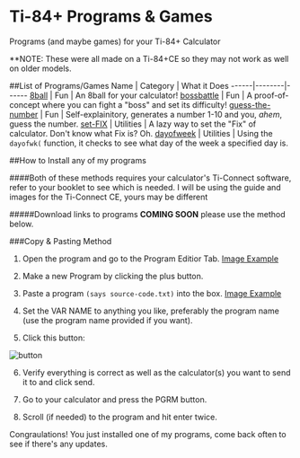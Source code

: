 # Ti-84+ Programs & Games
Programs (and maybe games) for your Ti-84+ Calculator

**NOTE: These were all made on a Ti-84+CE so they may not work as well on older models.

##List of Programs/Games
Name | Category | What it Does
------|--------|------
[8ball](https://github.com/Chewsterchew/Ti84-Programs/tree/master/8ball) | Fun | An 8ball for your calculator! 
[bossbattle](https://github.com/Chewsterchew/Ti84-Programs/tree/master/bossbattle) | Fun | A proof-of-concept where you can fight a "boss" and set its difficulty!
[guess-the-number](https://github.com/Chewsterchew/Ti84-Programs/tree/master/guess-the-number) | Fun | Self-explainitory, generates a number 1-10 and you, *ahem*, guess the number.
[set-FIX](https://github.com/Chewsterchew/Ti84-Programs/tree/master/set-FIX) | Utilities | A lazy way to set the "Fix" of calculator. Don't know what Fix is? Oh.
[dayofweek](https://github.com/Chewsterchew/Ti84-Programs/tree/master/dayofweek) | Utilities | Using the `dayofwk(` function, it checks to see what day of the week a specified day is.

##How to Install any of my programs

####Both of these methods requires your calculator's Ti-Connect software, refer to your booklet to see which is needed. I will be using the guide and images for the Ti-Connect CE, yours may be different

#####Download links to programs **COMING SOON** please use the method below.

###Copy & Pasting Method

1) Open the program and go to the Program Editior Tab. [Image Example](https://t.gyazo.com/teams/chew/0da2864f17bbe826fc47502012a6f101.png)

2) Make a new Program by clicking the plus button.

3) Paste a program `(says source-code.txt)` into the box. [Image Example](https://t.gyazo.com/teams/chew/bb4b0008abcc8ccedd606e31cb20e4f3.png)

4) Set the VAR NAME to anything you like, preferably the program name (use the program name provided if you want).

5) Click this button: 

![button](https://t.gyazo.com/teams/chew/74f7033a3674f5b8116dfd5b0eeef4b3.png)

6) Verify everything is correct as well as the calculator(s) you want to send it to and click send. 

7) Go to your calculator and press the PGRM button.

8) Scroll (if needed) to the program and hit enter twice.

Congraulations! You just installed one of my programs, come back often to see if there's any updates.
